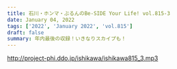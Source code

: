 ```yaml
---
title: 石川・ホンマ・ぶるんのBe-SIDE Your Life! vol.815-3
date: January 04, 2022
tags: ['2022', 'January 2022', 'vol.815']
draft: false
summary: 年内最後の収録！いきなりスカイプも！
---
```


http://project-phi.ddo.jp/ishikawa/ishikawa815_3.mp3
